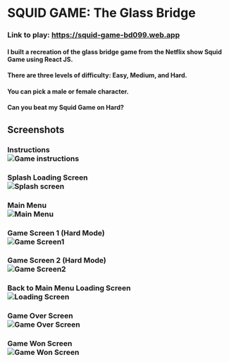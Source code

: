 # SQUID GAME: The Glass Bridge

### Link to play: https://squid-game-bd099.web.app

#### I built a recreation of the glass bridge game from the Netflix show Squid Game using React JS.

#### There are three levels of difficulty: Easy, Medium, and Hard.

#### You can pick a male or female character.

#### Can you beat my Squid Game on Hard?

## Screenshots

### Instructions<br />![Game instructions](https://i.imgur.com/7v3zEx3.png)

### Splash Loading Screen<br />![Splash screen](https://i.imgur.com/XWHOWAA.png)

### Main Menu<br />![Main Menu](https://i.imgur.com/MShJPAS.png)

### Game Screen 1 (Hard Mode)<br />![Game Screen1](https://i.imgur.com/1J8lYeE.png)

### Game Screen 2 (Hard Mode)<br />![Game Screen2](https://i.imgur.com/EjuExNS.png)

### Back to Main Menu Loading Screen<br />![Loading Screen](https://i.imgur.com/iIr7sJp.png)

### Game Over Screen<br />![Game Over Screen](https://i.imgur.com/If6C9YS.png)

### Game Won Screen<br />![Game Won Screen](https://i.imgur.com/wiH0hbu.png)
